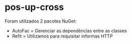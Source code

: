 # pos-up-cross
Foram utilizados 2 pacotes NuGet: 
- AutoFac = Gerenciar as dependências entre as classes
- Refit = Utilizamos para requisitar informas HTTP

